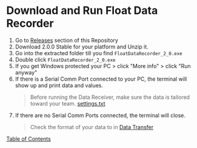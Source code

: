 # Download and Run Float Data Recorder

1. Go to [Releases](https://github.com/AadarshDevi/FloatDataRecorder/releases) section of this Repository
2. Download 2.0.0 Stable for your platform and Unzip it.
3. Go into the extracted folder till you find `FloatDataRecorder_2_0.exe`
4. Double click `FloatDataRecorder_2_0.exe`
5. If you get Windows protected your PC > click "More info" > click "Run anyway"
6. If there is a Serial Comm Port connected to your PC, the terminal will show up and print data and values.
   > Before running the Data Receiver, make sure the data is tailored toward your team. [settings.txt](Settings.md) 
7. If there are no Serial Comm Ports connected, the terminal will close.
   > Check the format of your data to in [Data Transfer](DataTransfer.md)

[Table of Contents](README.md)
